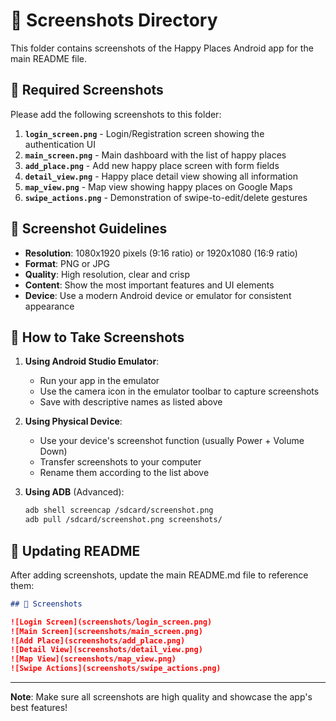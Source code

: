 # 📱 Screenshots Directory

This folder contains screenshots of the Happy Places Android app for the main README file.

## 📸 Required Screenshots

Please add the following screenshots to this folder:

1. **`login_screen.png`** - Login/Registration screen showing the authentication UI
2. **`main_screen.png`** - Main dashboard with the list of happy places
3. **`add_place.png`** - Add new happy place screen with form fields
4. **`detail_view.png`** - Happy place detail view showing all information
5. **`map_view.png`** - Map view showing happy places on Google Maps
6. **`swipe_actions.png`** - Demonstration of swipe-to-edit/delete gestures

## 🎯 Screenshot Guidelines

- **Resolution**: 1080x1920 pixels (9:16 ratio) or 1920x1080 (16:9 ratio)
- **Format**: PNG or JPG
- **Quality**: High resolution, clear and crisp
- **Content**: Show the most important features and UI elements
- **Device**: Use a modern Android device or emulator for consistent appearance

## 📱 How to Take Screenshots

1. **Using Android Studio Emulator**:
   - Run your app in the emulator
   - Use the camera icon in the emulator toolbar to capture screenshots
   - Save with descriptive names as listed above

2. **Using Physical Device**:
   - Use your device's screenshot function (usually Power + Volume Down)
   - Transfer screenshots to your computer
   - Rename them according to the list above

3. **Using ADB** (Advanced):
   ```bash
   adb shell screencap /sdcard/screenshot.png
   adb pull /sdcard/screenshot.png screenshots/
   ```

## 🔄 Updating README

After adding screenshots, update the main README.md file to reference them:

```markdown
## 📱 Screenshots

![Login Screen](screenshots/login_screen.png)
![Main Screen](screenshots/main_screen.png)
![Add Place](screenshots/add_place.png)
![Detail View](screenshots/detail_view.png)
![Map View](screenshots/map_view.png)
![Swipe Actions](screenshots/swipe_actions.png)
```

---

**Note**: Make sure all screenshots are high quality and showcase the app's best features! 